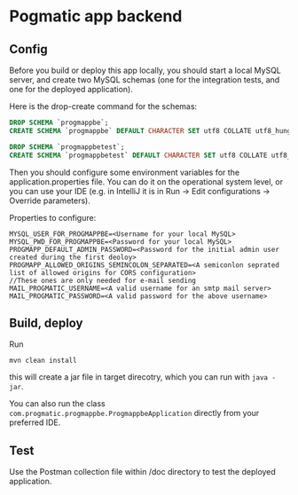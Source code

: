 # Pogmatic app backend

## Config

Before you build or deploy this app locally, you should start a local MySQL server, and create two MySQL schemas (one for the integration tests, and one for the deployed application).

Here is the drop-create command for the schemas:

```SQL
DROP SCHEMA `progmappbe`;
CREATE SCHEMA `progmappbe` DEFAULT CHARACTER SET utf8 COLLATE utf8_hungarian_ci;

DROP SCHEMA `progmappbetest`;
CREATE SCHEMA `progmappbetest` DEFAULT CHARACTER SET utf8 COLLATE utf8_hungarian_ci;
```

Then you should configure some environment variables for the application.properties file.
You can do it on the operational system level, or you can use your IDE (e.g. in IntelliJ it is in Run -> Edit configurations -> Override parameters).

Properties to configure:
```
MYSQL_USER_FOR_PROGMAPPBE=<Username for your local MySQL>
MYSQL_PWD_FOR_PROGMAPPBE=<Password for your local MySQL>
PROGMAPP_DEFAULT_ADMIN_PASSWORD=<Password for the initial admin user created during the first deoloy>
PROGMAPP_ALLOWED_ORIGINS_SEMINCOLON_SEPARATED=<A semiconlon seprated list of allowed origins for CORS configuration>
//These ones are only needed for e-mail sending
MAIL_PROGMATIC_USERNAME=<A valid username for an smtp mail server>
MAIL_PROGMATIC_PASSWORD=<A valid password for the above username>
```
## Build, deploy

Run
```
mvn clean install
```
this will create a jar file in target direcotry, which you can run with `java -jar`.

You can also run the class `com.progmatic.progmappbe.ProgmappbeApplication` directly from your preferred IDE.

## Test
Use the Postman collection file within /doc directory to test the deployed application.